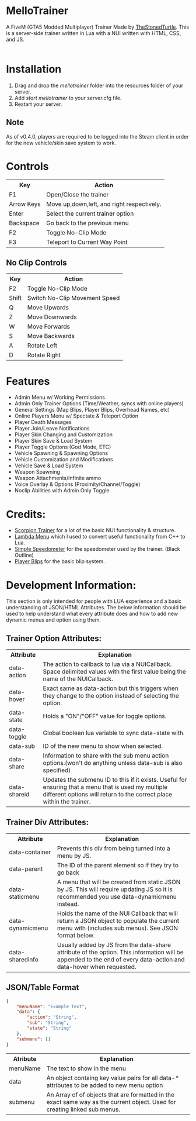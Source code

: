 # MelloTrainer
A FiveM (GTA5 Modded Multiplayer) Trainer Made by <a href="https://github.com/TheStonedTurtle">TheStonedTurtle</a>. This is a server-side trainer written in Lua with a NUI written with HTML, CSS, and JS.<br/>
<br/>



<h1>Installation</h1>
<ol>
<li>Drag and drop the <i>mellotrainer</i> folder into the resources folder of your server.</li>
<li>Add <i>start mellotrainer</i> to your server.cfg file.</li>
<li>Restart your server.</li>
</ol>

<h2>Note</h2>
As of v0.4.0, players are required to be logged into the Steam client in order for the new vehicle/skin save system to work.

<h1>Controls</h1>
<table>
<tbody>
<tr><th>Key</th><th>Action</th></tr>
<tr><td>F1</td><td>Open/Close the trainer</td></tr>
<tr><td>Arrow Keys</td><td>Move up,down,left, and right respectively.</td></tr>
<tr><td>Enter</td><td>Select the current trainer option</td></tr>
<tr><td>Backspace</td><td>Go back to the previous menu</td></tr>
<tr><td>F2</td><td>Toggle No-Clip Mode</td></tr>
<tr><td>F3</td><td>Teleport to Current Way Point</td></tr>
</tbody>
</table>



<h2>No Clip Controls</h2>
<table>
<tbody>
<tr><th>Key</th><th>Action</th></tr>
<tr><td>F2</td><td>Toggle No-Clip Mode</td></tr>
<tr><td>Shift</td><td>Switch No-Clip Movement Speed</td></tr>
<tr><td>Q</td><td>Move Upwards</td></tr>
<tr><td>Z</td><td>Move Downwards</td></tr>
<tr><td>W</td><td>Move Forwards</td></tr>
<tr><td>S</td><td>Move Backwards</td></tr>
<tr><td>A</td><td>Rotate Left</td></tr>
<tr><td>D</td><td>Rotate Right</td></tr>
</tbody>
</table>


<h1>Features</h1>
<ul>
    <li>Admin Menu w/ Working Permissions</li>
    <li>Admin Only Trainer Options (Time/Weather, syncs with online players)</li>
    <li>General Settings (Map Blips, Player Blips, Overhead Names, etc)</li>
    <li>Online Players Menu w/ Spectate & Teleport Option</li>
    <li>Player Death Messages</li>
    <li>Player Join/Leave Notifications</li>
    <li>Player Skin Changing and Customization</li>
    <li>Player Skin Save & Load System</li>
    <li>Player Toggle Options (God Mode, ETC)</li>
    <li>Vehicle Spawning & Spawning Options</li>
    <li>Vehicle Customization and Modifications</li>
    <li>Vehicle Save & Load System</li>
    <li>Weapon Spawning</li>
    <li>Weapon Attachments/Infinite ammo</li>
    <li>Voice Overlay & Options (Proximity/Channel/Toggle)</li>
    <li>Noclip Abilities with Admin Only Toggle</li>
</ul>


<h1>Credits:</h1>
<ul>
<li><a href="https://github.com/pongo1231/ScorpionTrainer">Scorpion Trainer</a> for a lot of the basic NUI functionality & structure.</li>
<li><a href="https://github.com/citizenfx/project-lambdamenu">Lambda Menu</a> which I used to convert useful functionality from C++ to Lua.</li>
<li><a href="https://forum.fivem.net/t/release-simple-speedometer/7846">Simple Speedometer</a> for the speedometer used by the trainer. (Black Outline)</li>
<li><a href="https://forum.fivem.net/t/release-scammers-script-collection-09-03-17/3313">Player Blips</a> for the basic blip system.</li>
</ul>


<h1>Development Information:</h1>
This section is only intended for people with LUA experience and a basic understanding of JSON/HTML Attributes. The below information should be used to help understand what every attribute does and how to add new dynamic menus and option using them.

<h2>Trainer Option Attributes:</h2>

<table>
<tbody>
<tr><th>Attribute</th><th>Explanation</th></tr>
<tr><td>data-action</td><td>The action to callback to lua via a NUICallback. Space delimited values with the first value being the name of the NUICallback.</td></tr>
<tr><td>data-hover</td><td>Exact same as data-action but this triggers when they change to the option instead of selecting the option.</td></tr>
<tr><td>data-state</td><td>Holds a "ON"/"OFF" value for toggle options.</td></tr>
<tr><td>data-toggle</td><td>Global boolean lua variable to sync data-state with.</td></tr>
<tr><td>data-sub</td><td>ID of the new menu to show when selected.</td></tr>
<tr><td>data-share</td><td>Information to share with the sub menu action options.(won't do anything unless data-sub is also specified)</td></tr>
<tr><td>data-shareid</td><td>Updates the submenu ID to this if it exists. Useful for ensuring that a menu that is used my multiple different options will return to the correct place within the trainer.</td></tr>
</tbody>
</table>


<h2>Trainer Div Attributes:</h2>
<table>
<tbody>
<tr><th>Attribute</th><th>Explanation</th></tr>
<tr><td>data-container</td><td>Prevents this div from being turned into a menu by JS.</td></tr>
<tr><td>data-parent</td><td>The ID of the parent element so if they try to go back</td></tr>
<tr><td>data-staticmenu</td><td>A menu that will be created from static JSON by JS. This will require updating JS so it is recommended you use data-dynamicmenu instead.</td></tr>
<tr><td>data-dynamicmenu</td><td>Holds the name of the NUI Callback that will return a JSON object to populate the current menu with (includes sub menus). See JSON format below.</td></tr>
<tr><td>data-sharedinfo</td><td>Usually added by JS from the data-share attribute of the option. This information will be appended to the end of every data-action and data-hover when requested.</td></tr>
</tbody>
</table>



<h2>JSON/Table Format</h2>

```json
{
	"menuName": "Example Text",
	"data": {
		"action": "String",
		"sub": "String",
		"state": "String"
	},
	"submenu": []
}
```


<table>
<tbody>
<tr><th>Atribute</th><th>Explanation</th><tr>
<tr>
	<td>menuName</td>
	<td>The text to show in the menu</td>
</tr>
<tr>
	<td>data</td>
	<td>An object containg key value pairs for all data-* attributes to be added to new menu option</td>
</tr>
<tr>
	<td>submenu</td>
	<td>An Array of of objects that are formatted in the exact same way as the current object. Used for creating linked sub menus.</td>
</tr>
